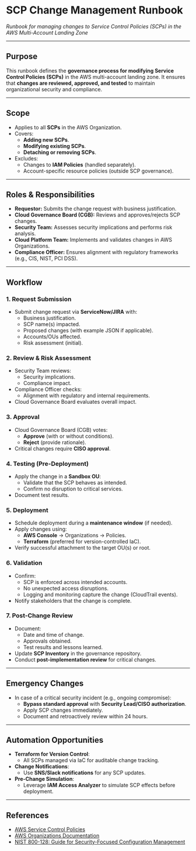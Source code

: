# SCP Change Management Runbook
*Runbook for managing changes to Service Control Policies (SCPs) in the AWS Multi-Account Landing Zone*

---

## Purpose
This runbook defines the **governance process for modifying Service Control Policies (SCPs)** in the AWS multi-account landing zone. It ensures that **changes are reviewed, approved, and tested** to maintain organizational security and compliance.

---

## Scope
- Applies to all **SCPs** in the AWS Organization.
- Covers:
  - **Adding new SCPs**.
  - **Modifying existing SCPs**.
  - **Detaching or removing SCPs**.
- Excludes:
  - Changes to **IAM Policies** (handled separately).
  - Account-specific resource policies (outside SCP governance).

---

## Roles & Responsibilities
- **Requestor:** Submits the change request with business justification.
- **Cloud Governance Board (CGB):** Reviews and approves/rejects SCP changes.
- **Security Team:** Assesses security implications and performs risk analysis.
- **Cloud Platform Team:** Implements and validates changes in AWS Organizations.
- **Compliance Officer:** Ensures alignment with regulatory frameworks (e.g., CIS, NIST, PCI DSS).

---

## Workflow

### 1. **Request Submission**
- Submit change request via **ServiceNow/JIRA** with:
  - Business justification.
  - SCP name(s) impacted.
  - Proposed changes (with example JSON if applicable).
  - Accounts/OUs affected.
  - Risk assessment (initial).

### 2. **Review & Risk Assessment**
- Security Team reviews:
  - Security implications.
  - Compliance impact.
- Compliance Officer checks:
  - Alignment with regulatory and internal requirements.
- Cloud Governance Board evaluates overall impact.

### 3. **Approval**
- Cloud Governance Board (CGB) votes:
  - **Approve** (with or without conditions).
  - **Reject** (provide rationale).
- Critical changes require **CISO approval**.

### 4. **Testing (Pre-Deployment)**
- Apply the change in a **Sandbox OU**:
  - Validate that the SCP behaves as intended.
  - Confirm no disruption to critical services.
- Document test results.

### 5. **Deployment**
- Schedule deployment during a **maintenance window** (if needed).
- Apply changes using:
  - **AWS Console** → Organizations → Policies.
  - **Terraform** (preferred for version-controlled IaC).
- Verify successful attachment to the target OU(s) or root.

### 6. **Validation**
- Confirm:
  - SCP is enforced across intended accounts.
  - No unexpected access disruptions.
  - Logging and monitoring capture the change (CloudTrail events).
- Notify stakeholders that the change is complete.

### 7. **Post-Change Review**
- Document:
  - Date and time of change.
  - Approvals obtained.
  - Test results and lessons learned.
- Update **SCP Inventory** in the governance repository.
- Conduct **post-implementation review** for critical changes.

---

## Emergency Changes
- In case of a critical security incident (e.g., ongoing compromise):
  - **Bypass standard approval** with **Security Lead/CISO authorization**.
  - Apply SCP changes immediately.
  - Document and retroactively review within 24 hours.

---

## Automation Opportunities
- **Terraform for Version Control**:
  - All SCPs managed via IaC for auditable change tracking.
- **Change Notifications**:
  - Use **SNS/Slack notifications** for any SCP updates.
- **Pre-Change Simulation**:
  - Leverage **IAM Access Analyzer** to simulate SCP effects before deployment.

---

## References
- [AWS Service Control Policies](https://docs.aws.amazon.com/organizations/latest/userguide/orgs_manage_policies_scps.html)
- [AWS Organizations Documentation](https://docs.aws.amazon.com/organizations/)
- [NIST 800-128: Guide for Security-Focused Configuration Management](https://csrc.nist.gov/publications/detail/sp/800-128/final)
